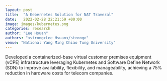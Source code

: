 ```yaml
---
layout: post
title:  "A Kebernetes Solution for NAT Traveral"
date:   2022-02-28 22:21:59 +00:00
image: images/kubernetes.png
categories: research
author: "Lee Hsuan"
authors: "<strong>Lee Hsuan</strong>"
venue: "National Yang Ming Chiao Tung University"
---
```

Developed a containerized-base virtual customer premises equipment (vCPE) infrastructure leveraging Kubernetes and Software Define Network (SDN) to improve availability, flexibility, and manageability, achieving a 75% reduction in hardware costs for telecom companies.